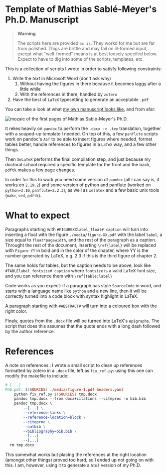 # Template of Mathias Sablé-Meyer's Ph.D. Manuscript

> **Warning**
>
> The scripts here are provided `as is`. They workd for me but are far from
> polished. Thigs are brittle and may fail on ill-formed input, except what
> "well-formed" means is at best loosely specifed below. Expect to have to dig
> into some of the scripts, templates, etc.

This is a collection of scripts I wrote in order to satisfy following
constraints:

1. Write the _text_ in Microsoft Word (don't ask why)
    1. Without having the figures in there because it becomes laggy after a
       little while
    2. With the references in there, handled by `zotero`
2. Have the best of `LaTeX` typesetting to generate an acceptable `.pdf`

You can take a look at what [my own manuscript looks
like](https://s-m.ac/documents/PhD_manuscript_Mathias_Sablé-Meyer.pdf), and from afar:

![mozaic of the first pages of Mathias Sablé-Meyer's Ph.D.](./media/overview.png)

It relies heavily on `pandoc` to perform the `.docx -> .tex` translation,
together with a souped-up template I needed. On top of this, a few `panflute`
scripts work on pandoc's `AST` to be able to insert figures where needed,
format tables better, handle references to figures in a `LaTeX` way, and a few
other things.

Then `XeLaTeX` performs the final compilation step, and just because my
doctoral school required a specific template for the front and the back,
`pdftk` makes a few page changes.

In order for this to work you need some version of `pandoc` (all I can say is,
it works on `2.19.2`) and some version of python and panflute (worked on
`python=3.10`, `panflute=2.2.3`), as well as `xelatex` and a few basic unix
tools (`make`, `sed`, `pdftk`).

# What to expect

Paragraphs starting with `#FIGUREXXlabel_float# caption` will turn into inserting
a float with the figure `./media/figure-XX.pdf` with the label `label`, a
size equal to `float*pagewidth`, and the rest of the paragraph as a caption.
Throught the rest of the document, inserting `\ref{label}` will be replaced
with `Figure YY` in bold and in the color of the chapter, where YY is the
number generated by LaTeX, e.g. 2.3 if this is the third figure of chapter 2.

The same holds for tables, but the caption needs to be above, look like
`#TABLElabel_fontsize# caption` where `fontsize` is a valid LaTeX font size,
and you can reference them with `\ref{table:label}`

Code works as you expect: if a paragraph has style `SourceCode` in word, and
starts with a language name like `python` and a new line, then it will be
correctly turned into a code block with syntax highlight in LaTeX.

A paragraph starting with `#ABSTRACT#` will turn into a coloured box with the
right color.

Finaly, quotes from the `.docx` file will be turned into LaTeX's `epigraphs`.
The script that does this assumes that the quote ends with a long dash followed
by the author reference.

# References

A note on references : I wrote a small script to clean up references formatted by zotero in a `.docx` file, left as `fix_ref.py`: using this one can modify the makefile to include:

```makefile
# [...]
PhD.pdf: $(SOURCES) ./media/figure-1.pdf headers.yaml
	python fix_ref.py $(SOURCES) tmp.docx
	pandoc tmp.docx --from docx+citations --citeproc -o bib.bib
	pandoc tmp.docx \
		--[...] \
		--reference-links \
		--reference-location=block \
		--citeproc \
		--natbib \
		--bibliography=bib.bib \
		--[...]
		--[...]
  rm tmp.docx
```

This somewhat works but placing the references at the right location (amongst
other things) proved too hard, so I ended up not going on with this. I am,
however, using it to generate a `html` version of my Ph.D.
